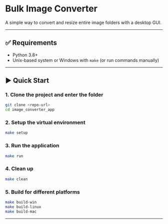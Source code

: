 # Bulk Image Converter

A simple way to convert and resize entire image folders with a desktop GUI.

---

## ✅ Requirements

- Python 3.8+
- Unix-based system or Windows with `make` (or run commands manually)

---

## ▶️ Quick Start

### 1. Clone the project and enter the folder

```bash
git clone <repo-url>
cd image_converter_app
```

### 2. Setup the virtual environment

```bash
make setup
```

### 3. Run the application

```bash
make run
```

### 4. Clean up

```bash
make clean
```

### 5. Build for different platforms

```bash
make build-win
make build-linux
make build-mac
```

---

